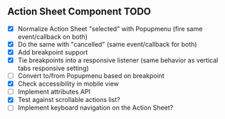 ## Action Sheet Component TODO

- [x] Normalize Action Sheet "selected" with Popupmenu (fire same event/callback on both)
- [x] Do the same with "cancelled" (same event/callback for both)
- [x] Add breakpoint support
- [x] Tie breakpoints into a responsive listener (same behavior as vertical tabs responsive setting)
- [ ] Convert to/from Popupmenu based on breakpoint
- [x] Check accessibility in mobile view
- [ ] Implement attributes API
- [x] Test against scrollable actions list?
- [ ] Implement keyboard navigation on the Action Sheet?
